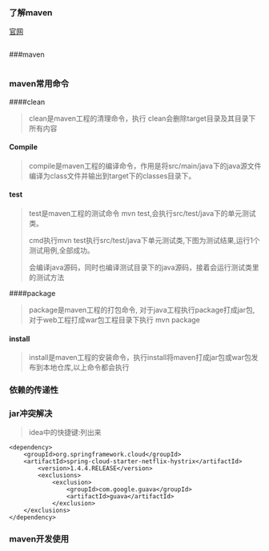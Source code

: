 ### 了解maven

[官网](maven.apache.org)



```

```

###maven

```

```

### maven常用命令

####clean

>clean是maven工程的清理命令，执行 clean会删除target目录及其目录下所有内容

#### Compile

>compile是maven工程的编译命令，作用是将src/main/java下的java源文件编译为class文件并输出到target下的classes目录下。

#### test

>test是maven工程的测试命令 mvn test,会执行src/test/java下的单元测试类。
>
>cmd执行mvn test执行src/test/java下单元测试类,下图为测试结果,运行1个测试用例,全部成功。
>
>会编译java源码，同时也编译测试目录下的java源码，接着会运行测试类里的测试方法

####package

> package是maven工程的打包命令, 对于java工程执行package打成jar包,对于web工程打成war包工程目录下执行 mvn package

#### install

>install是maven工程的安装命令，执行install将maven打成jar包或war包发布到本地仓库,以上命令都会执行



### 依赖的传递性

#### 

### jar冲突解决

> idea中的快捷键:列出来

```
<dependency>
    <groupId>org.springframework.cloud</groupId>
    <artifactId>spring-cloud-starter-netflix-hystrix</artifactId>
        <version>1.4.4.RELEASE</version>
        <exclusions>
            <exclusion>
                <groupId>com.google.guava</groupId>
                <artifactId>guava</artifactId>
            </exclusion>
    </exclusions>
</dependency>
```

### maven开发使用

```

```

